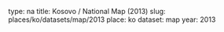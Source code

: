 type: na
title: Kosovo / National Map (2013)
slug: places/ko/datasets/map/2013
place: ko
dataset: map
year: 2013
